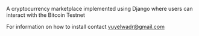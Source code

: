 A cryptocurrency marketplace implemented using Django where users can interact with the Bitcoin Testnet

For information on how to install contact vuyelwadr@gmail.com